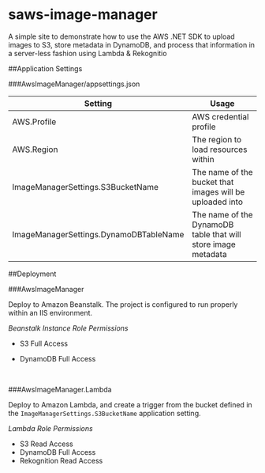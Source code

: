 # saws-image-manager

A simple site to demonstrate how to use the AWS .NET SDK to upload images to S3, store metadata in DynamoDB, and process that information in a server-less fashion using Lambda & Rekognitio



##Application Settings

###AwsImageManager/appsettings.json

| Setting                                | Usage                                    |
| -------------------------------------- | ---------------------------------------- |
| AWS.Profile                            | AWS credential profile                   |
| AWS.Region                             | The region to load resources within      |
| ImageManagerSettings.S3BucketName      | The name of the bucket that images will be uploaded into |
| ImageManagerSettings.DynamoDBTableName | The name of the DynamoDB table that will store image metadata |

 

##Deployment

###AwsImageManager

Deploy to Amazon Beanstalk.  The project is configured to run properly within an IIS environment.



*Beanstalk Instance Role Permissions*

- S3 Full Access

- DynamoDB Full Access

  ​

###AwsImageManager.Lambda

Deploy to Amazon Lambda, and create a trigger from the bucket defined in the `ImageManagerSettings.S3BucketName` application setting.



*Lambda Role Permissions*

- S3 Read Access
- DynamoDB Full Access
- Rekognition Read Access
